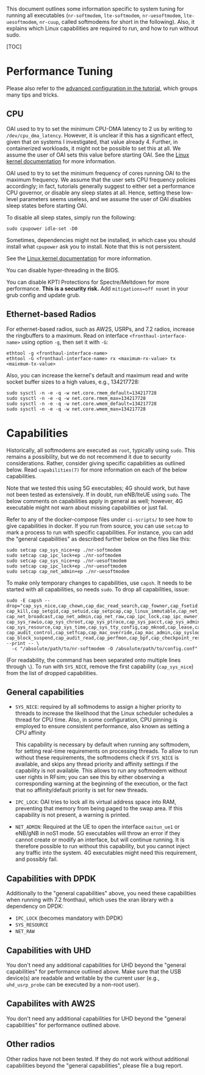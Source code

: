 This document outlines some information specific to system tuning for
running all executables (`nr-softmodem`, `lte-softmodem`, `nr-uesoftmodem`,
`lte-uesoftmodem`, `nr-cuup`, called softmodems for short in the following).
Also, it explains which Linux capabilities are required to run, and how to run
without sudo.

[TOC]

# Performance Tuning

Please also refer to the [advanced configuration in the
tutorial](NR_SA_Tutorial_COTS_UE.md#6-advanced-configurations-optional), which
groups many tips and tricks.

## CPU

OAI used to try to set the minimum CPU-DMA latency to 2 us by writing to
`/dev/cpu_dma_latency`. However, it is unclear if this has a significant
effect, given that on systems I investigated, that value already 4. Further, in
containerized workloads, it might not be possible to set this at all. We assume
the user of OAI sets this value before starting OAI. See the [Linux kernel
documentation](https://www.kernel.org/doc/html/latest/admin-guide/pm/cpuidle.html)
for more information.

OAI used to try to set the minimum frequency of cores running OAI to the
maximum frequency. We assume that the user sets CPU frequency policies
accordingly; in fact, tutorials generally suggest to either set a performance
CPU governor, or disable any sleep states at all. Hence, setting these
low-level parameters seems useless, and we assume the user of OAI disables
sleep states before starting OAI.

To disable all sleep states, simply run the following:
```
sudo cpupower idle-set -D0
```
Sometimes, dependencies might not be installed, in which case you should
install what `cpupower` ask you to install. Note that this is not persistent.

See the [Linux kernel
documentation](https://www.kernel.org/doc/html/latest/admin-guide/pm/cpufreq.html)
for more information.

You can disable hyper-threading in the BIOS.

You can disable KPTI Protections for Spectre/Meltdown for more performance.
**This is a security risk.** Add `mitigations=off nosmt` in your grub config and
update grub.

## Ethernet-based Radios

For ethernet-based radios, such as AW2S, USRPs, and 7.2 radios, increase the
ringbuffers to a maximum. Read on interface `<fronthaul-interface-name>` using
option `-g`, then set it with `-G`:

```
ethtool -g <fronthaul-interface-name>
ethtool -G <fronthaul-interface-name> rx <maximum-rx-value> tx <maixmum-tx-value>
```

Also, you can increase the kernel's default and maximum read and write socket
buffer sizes to a high values, e.g., 134217728:

```
sudo sysctl -n -e -q -w net.core.rmem_default=134217728
sudo sysctl -n -e -q -w net.core.rmem_max=134217728
sudo sysctl -n -e -q -w net.core.wmem_default=134217728
sudo sysctl -n -e -q -w net.core.wmem_max=134217728
```

# Capabilities

Historically, all softmodems are executed as `root`, typically using `sudo`.
This remains a possibility, but we do not recommend it due to security
considerations. Rather, consider giving specific capabilities as outlined
below.  Read `capabilities(7)` for more information on each of the below
capabilities.

Note that we tested this using 5G executables; 4G should work, but have not
been tested as extensively. If in doubt, run eNB/lteUE using `sudo`. The below
comments on capabilities apply in general as well; however, 4G executable might
not warn about missing capabilities or just fail.

Refer to any of the docker-compose files under `ci-scripts/` to see how to give
capabilities in docker. If you run from source, you can use `setcap` to mark a
process to run with specific capabilities. For instance, you can add the "general
capabilities" as described further below on the files like this:

```
sudo setcap cap_sys_nice+ep ./nr-softmodem
sudo setcap cap_ipc_lock+ep ./nr-softmodem
sudo setcap cap_sys_nice+ep ./nr-uesoftmodem
sudo setcap cap_ipc_lock+ep ./nr-uesoftmodem
sudo setcap cap_net_admin+ep ./nr-uesoftmodem
```

To make only temporary changes to capabilities, use `capsh`. It needs to be
started with all capabilities, so needs `sudo`. To drop all capabilities,
issue:
```
sudo -E capsh --drop="cap_sys_nice,cap_chown,cap_dac_read_search,cap_fowner,cap_fsetid,\
cap_kill,cap_setgid,cap_setuid,cap_setpcap,cap_linux_immutable,cap_net_bind_service,\
cap_net_broadcast,cap_net_admin,cap_net_raw,cap_ipc_lock,cap_ipc_owner,cap_sys_module,\
cap_sys_rawio,cap_sys_chroot,cap_sys_ptrace,cap_sys_pacct,cap_sys_admin,cap_sys_boot,\
cap_sys_resource,cap_sys_time,cap_sys_tty_config,cap_mknod,cap_lease,cap_audit_write,\
cap_audit_control,cap_setfcap,cap_mac_override,cap_mac_admin,cap_syslog,cap_wake_alarm,\
cap_block_suspend,cap_audit_read,cap_perfmon,cap_bpf,cap_checkpoint_restore" --print -- \
  -c "/absolute/path/to/nr-softmodem -O /absolute/path/to/config.conf"
```

(For readability, the command has been separated onto multiple lines through
`\`). To run with `SYS_NICE`, remove the first capability (`cap_sys_nice`)
from the list of dropped capabilities.

## General capabilities

- `SYS_NICE`: required by all softmodems to assign a higher priority to
  threads to increase the likelihood that the Linux scheduler schedules a
  thread for CPU time. Also, in some configuration, CPU pinning is employed to
  ensure consistent performance, also known as setting a CPU affinity

  This capability is necessary by default when running any softmodem, for
  setting real-time requirements on processing threads. To allow to run without
  these requirements, the softmodems check if `SYS_NICE` is available, and
  skips any thread priority and affinity settings if the capability is not
  available.  This allows to run any softmodem without user rights in RFsim;
  you can see this by either observing a corresponding warning at the beginning
  of the execution, or the fact that no affinity/default priority is set for
  new threads.

- `IPC_LOCK`: OAI tries to lock all its virtual address space into RAM,
  preventing that memory from being paged to the swap area.  If this capability
  is not present, a warning is printed.

- `NET_ADMIN`: Required at the UE to open the interface `oaitun_ue1` or eNB/gNB
  in noS1 mode. 5G executables will throw an error if they cannot create or
  modify an interface, but will continue running. It is therefore possible to
  run without this capability, but you cannot inject any traffic into the
  system. 4G executables might need this requirement, and possibly fail.

## Capabilities with DPDK

Additionally to the "general capabilities" above, you need these capabilities
when running with 7.2 fronthaul, which uses the xran library with a dependency
on DPDK:

- `IPC_LOCK` (becomes mandatory with DPDK)
- `SYS_RESOURCE`
- `NET_RAW`

## Capabilities with UHD

You don't need any additional capabilities for UHD beyond the "general
capabilities" for performance outlined above. Make sure that the USB device(s)
are readable and writable by the current user (e.g., `uhd_usrp_probe` can be
executed by a non-root user).

## Capabilites with AW2S

You don't need any additional capabilities for UHD beyond the "general
capabilities" for performance outlined above.

## Other radios

Other radios have not been tested. If they do not work without additional
capabilities beyond the "general capabilities", please file a bug report.

